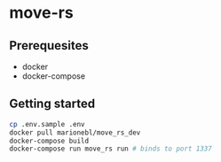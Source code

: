 # move-rs

## Prerequesites

* docker
* docker-compose

## Getting started

```sh
cp .env.sample .env
docker pull marionebl/move_rs_dev
docker-compose build
docker-compose run move_rs run # binds to port 1337
```